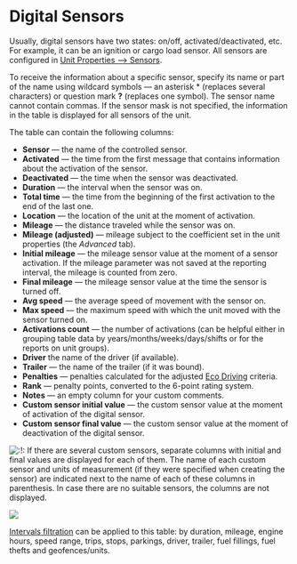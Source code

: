 # Digital Sensors

Usually, digital sensors have two states: on/off, activated/deactivated, etc. For example, it can be an ignition or cargo load sensor. All sensors are configured in [Unit Properties –&gt; Sensors](https://docs.wialon.com/en/hosting/cms/units/sensors/sensors).

To receive the information about a specific sensor, specify its name or part of the name using wildcard symbols — an asterisk \* \(replaces several characters\) or question mark **?** \(replaces one symbol\). The sensor name cannot contain commas. If the sensor mask is not specified, the information in the table is displayed for all sensors of the unit.

The table can contain the following columns:

* **Sensor** — the name of the controlled sensor.
* **Activated** — the time from the first message that contains information about the activation of the sensor.
* **Deactivated** — the time when the sensor was deactivated.
* **Duration** — the interval when the sensor was on.
* **Total time** — the time from the beginning of the first activation to the end of the last one.
* **Location** — the location of the unit at the moment of activation.
* **Mileage** — the distance traveled while the sensor was on.
* **Mileage \(adjusted\)** — mileage subject to the coefficient set in the unit properties \(the _Advanced_ tab\).
* **Initial mileage** — the mileage sensor value at the moment of a sensor activation. If the mileage parameter was not saved at the reporting interval, the mileage is counted from zero.
* **Final mileage** — the mileage sensor value at the time the sensor is turned off.
* **Avg speed** — the average speed of movement with the sensor on.
* **Max speed** — the maximum speed with which the unit moved with the sensor turned on.
* **Activations count** — the number of activations \(can be helpful either in grouping table data by years/months/weeks/days/shifts or for the reports on unit groups\).
* **Driver** the name of the driver \(if available\).
* **Trailer** — the name of the trailer \(if it was bound\).
* **Penalties** — penalties calculated for the adjusted [Eco Driving](https://docs.wialon.com/en/hosting/cms/units/eco) criteria.
* **Rank** — penalty points, converted to the 6-point rating system.
* **Notes** — an empty column for your custom comments.
* **Custom sensor initial value** — the custom sensor value at the moment of activation of the digital sensor.
* **Custom sensor final value** — the custom sensor value at the moment of deactivation of the digital sensor.

![:!:](https://docs.wialon.com/en/hosting/lib/images/smileys/icon_exclaim.gif) If there are several custom sensors, separate columns with initial and final values are displayed for each of them. The name of each custom sensor and units of measurement \(if they were specified when creating the sensor\) are indicated next to the name of each of these columns in parenthesis. In case there are no suitable sensors, the columns are not displayed.

![](https://docs.wialon.com/en/hosting/_media/tables/digital.png)

[Intervals filtration](https://docs.wialon.com/en/hosting/user/reports/templ/contents/tables/filtration) can be applied to this table: by duration, mileage, engine hours, speed range, trips, stops, parkings, driver, trailer, fuel fillings, fuel thefts and geofences/units.

